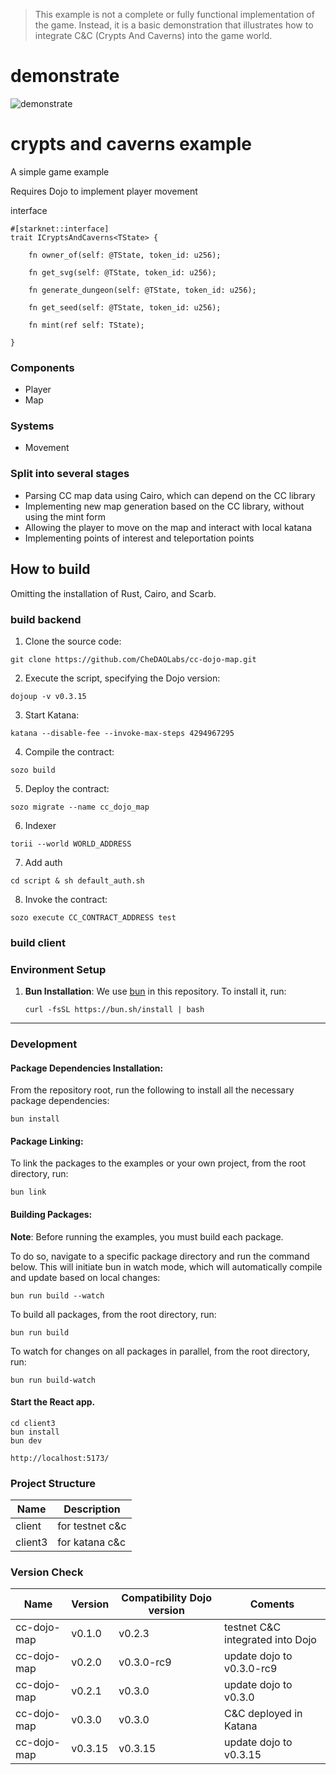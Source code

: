 > This example is not a complete or fully functional implementation of the game. Instead, it is a basic demonstration that illustrates how to integrate C&C (Crypts And Caverns) into the game world.

# demonstrate

![demonstrate](https://github.com/CheDAOLabs/cc-dojo-map/blob/main/docs/assets/cc-dojo-map.gif?raw=true)

# crypts and caverns example

A simple game example

Requires Dojo to implement player movement

interface

```
#[starknet::interface]
trait ICryptsAndCaverns<TState> {

    fn owner_of(self: @TState, token_id: u256);

    fn get_svg(self: @TState, token_id: u256);

    fn generate_dungeon(self: @TState, token_id: u256);

    fn get_seed(self: @TState, token_id: u256);

    fn mint(ref self: TState);

}
```

### Components

- Player
- Map
  
### Systems

- Movement
  
### Split into several stages

- Parsing CC map data using Cairo, which can depend on the CC library
- Implementing new map generation based on the CC library, without using the mint form
- Allowing the player to move on the map and interact with local katana
- Implementing points of interest and teleportation points

## How to build

Omitting the installation of Rust, Cairo, and Scarb.

### build backend

1. Clone the source code:

```shell
git clone https://github.com/CheDAOLabs/cc-dojo-map.git
```

2. Execute the script, specifying the Dojo version:

```shell
dojoup -v v0.3.15
```

3. Start Katana:

```shell
katana --disable-fee --invoke-max-steps 4294967295
```

4. Compile the contract:

```shell
sozo build
```

5. Deploy the contract:

```shell
sozo migrate --name cc_dojo_map  
```

6. Indexer

```shell
torii --world WORLD_ADDRESS
```

7. Add auth
```shell
cd script & sh default_auth.sh
```

8. Invoke the contract:

```shell
sozo execute CC_CONTRACT_ADDRESS test
```

### build client
### Environment Setup

1. **Bun Installation**: We use [bun](https://bun.sh/) in this repository. To install it, run:
    ```console
    curl -fsSL https://bun.sh/install | bash
    ```

---

### Development

#### Package Dependencies Installation:

From the repository root, run the following to install all the necessary package dependencies:

```console
bun install
```

#### Package Linking:

To link the packages to the examples or your own project, from the root directory, run:

```console
bun link
```

#### Building Packages:

**Note**: Before running the examples, you must build each package.

To do so, navigate to a specific package directory and run the command below. This will initiate bun in watch mode, which will automatically compile and update based on local changes:

```console
bun run build --watch
```

To build all packages, from the root directory, run:

```console
bun run build
```

To watch for changes on all packages in parallel, from the root directory, run:

```console
bun run build-watch
```

#### Start the React app.

```console
cd client3
bun install
bun dev
```

```shell
http://localhost:5173/
```

### Project Structure

| Name | Description |
| --- | --- |
|client| for testnet c&c|
|client3| for katana c&c|

### Version Check

| Name | Version | Compatibility Dojo version | Coments
| --- | --- | --- | --- |
|cc-dojo-map|v0.1.0|v0.2.3| testnet C&C integrated into Dojo
|cc-dojo-map|v0.2.0|v0.3.0-rc9| update dojo to v0.3.0-rc9
|cc-dojo-map|v0.2.1|v0.3.0| update dojo to v0.3.0
|cc-dojo-map|v0.3.0|v0.3.0| C&C deployed in Katana
|cc-dojo-map|v0.3.15|v0.3.15| update dojo to v0.3.15
